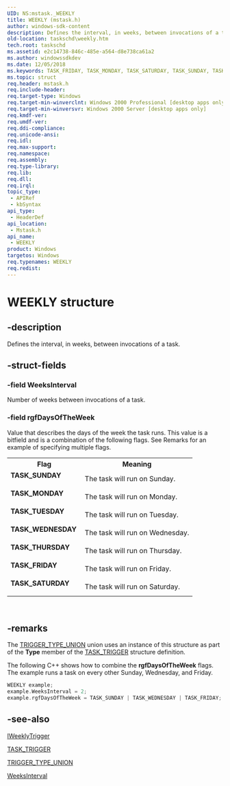 ```yaml
---
UID: NS:mstask._WEEKLY
title: WEEKLY (mstask.h)
author: windows-sdk-content
description: Defines the interval, in weeks, between invocations of a task.
old-location: taskschd\weekly.htm
tech.root: taskschd
ms.assetid: e2c14738-846c-485e-a564-d8e738ca61a2
ms.author: windowssdkdev
ms.date: 12/05/2018
ms.keywords: TASK_FRIDAY, TASK_MONDAY, TASK_SATURDAY, TASK_SUNDAY, TASK_THURSDAY, TASK_TUESDAY, TASK_WEDNESDAY, WEEKLY, WEEKLY structure [Task Scheduler], _msb_weekly, mstask/WEEKLY, taskschd.weekly, triggers [Task Scheduler],structures,WEEKLY
ms.topic: struct
req.header: mstask.h
req.include-header: 
req.target-type: Windows
req.target-min-winverclnt: Windows 2000 Professional [desktop apps only]
req.target-min-winversvr: Windows 2000 Server [desktop apps only]
req.kmdf-ver: 
req.umdf-ver: 
req.ddi-compliance: 
req.unicode-ansi: 
req.idl: 
req.max-support: 
req.namespace: 
req.assembly: 
req.type-library: 
req.lib: 
req.dll: 
req.irql: 
topic_type:
 - APIRef
 - kbSyntax
api_type:
 - HeaderDef
api_location:
 - Mstask.h
api_name:
 - WEEKLY
product: Windows
targetos: Windows
req.typenames: WEEKLY
req.redist: 
---
```


# WEEKLY structure


## -description


Defines the interval, in weeks, between invocations of a task.


## -struct-fields




### -field WeeksInterval

Number of weeks between invocations of a task.


### -field rgfDaysOfTheWeek

Value that describes the days of the week the task runs. This value is a bitfield and is a combination of the following flags. See Remarks for an example of specifying multiple flags. 



<table>
<tr>
<th>Flag</th>
<th>Meaning</th>
</tr>
<tr>
<td width="40%"><a id="TASK_SUNDAY"></a><a id="task_sunday"></a><dl>
<dt><b>TASK_SUNDAY</b></dt>
</dl>
</td>
<td width="60%">
The task will run on Sunday.

</td>
</tr>
<tr>
<td width="40%"><a id="TASK_MONDAY"></a><a id="task_monday"></a><dl>
<dt><b>TASK_MONDAY</b></dt>
</dl>
</td>
<td width="60%">
The task will run on Monday.

</td>
</tr>
<tr>
<td width="40%"><a id="TASK_TUESDAY"></a><a id="task_tuesday"></a><dl>
<dt><b>TASK_TUESDAY</b></dt>
</dl>
</td>
<td width="60%">
The task will run on Tuesday.

</td>
</tr>
<tr>
<td width="40%"><a id="TASK_WEDNESDAY"></a><a id="task_wednesday"></a><dl>
<dt><b>TASK_WEDNESDAY</b></dt>
</dl>
</td>
<td width="60%">
The task will run on Wednesday.

</td>
</tr>
<tr>
<td width="40%"><a id="TASK_THURSDAY"></a><a id="task_thursday"></a><dl>
<dt><b>TASK_THURSDAY</b></dt>
</dl>
</td>
<td width="60%">
The task will run on Thursday.

</td>
</tr>
<tr>
<td width="40%"><a id="TASK_FRIDAY"></a><a id="task_friday"></a><dl>
<dt><b>TASK_FRIDAY</b></dt>
</dl>
</td>
<td width="60%">
The task will run on Friday.

</td>
</tr>
<tr>
<td width="40%"><a id="TASK_SATURDAY"></a><a id="task_saturday"></a><dl>
<dt><b>TASK_SATURDAY</b></dt>
</dl>
</td>
<td width="60%">
The task will run on Saturday.

</td>
</tr>
</table>
 


## -remarks



 The 
<a href="https://msdn.microsoft.com/de50fe74-8091-4a9e-a5b9-9a8c2c684895">TRIGGER_TYPE_UNION</a> union uses an instance of this structure as part of the <b>Type</b> member of the 
<a href="https://msdn.microsoft.com/b4716e32-7c7a-40ab-baa1-4c7ebafc3d71">TASK_TRIGGER</a> structure definition.

The following C++ shows how to  combine the <b>rgfDaysOfTheWeek</b> flags. The example runs a task on every other Sunday, Wednesday, and Friday.


```cpp
WEEKLY example;
example.WeeksInterval = 2;
example.rgfDaysOfTheWeek = TASK_SUNDAY | TASK_WEDNESDAY | TASK_FRIDAY;
```





## -see-also




<a href="https://msdn.microsoft.com/c10b050a-8319-4e21-85aa-0bceb76abaaf">IWeeklyTrigger</a>



<a href="https://msdn.microsoft.com/b4716e32-7c7a-40ab-baa1-4c7ebafc3d71">TASK_TRIGGER</a>



<a href="https://msdn.microsoft.com/de50fe74-8091-4a9e-a5b9-9a8c2c684895">TRIGGER_TYPE_UNION</a>



<a href="https://msdn.microsoft.com/11f2c708-a95b-4b9c-a3a6-9b37b01d2d0b">WeeksInterval</a>
 

 

